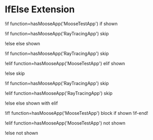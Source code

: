 # IfElse Extension

!if function=hasMooseApp('MooseTestApp')
if shown

!if function=hasMooseApp('RayTracingApp')
skip

!else
else shown

!if function=hasMooseApp('RayTracingApp')
skip

!elif function=hasMooseApp('MooseTestApp')
elif shown

!else
skip

!if function=hasMooseApp('RayTracingApp')
skip

!elif function=hasMooseApp('RayTracingApp')
skip

!else
else shown with elif

!if! function=hasMooseApp('MooseTestApp')
block if shown
!if-end!

!elif function=hasMooseApp('MooseTestApp')
not shown

!else
not shown
